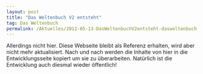 ```yaml
---
layout: post
title: "Das Weltenbuch V2 entsteht"
tag: Das Weltenbuch
permalink: /Aktuelles/2012-05-13-DasWeltenbuchV2entsteht-dasweltenbuch
---
```



Allerdings nicht hier. Diese Webseite bleibt als Referenz erhalten, wird aber nicht mehr aktualisiert. Nach und nach werden die Inhalte von hier in die Entwicklungsseite kopiert um sie zu überarbeiten. Natürlich ist die Entwicklung auch diesmal wieder öffentlich!


